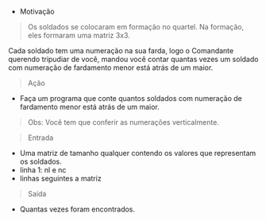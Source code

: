 - Motivação
> Os soldados se colocaram em formação no quartel. Na formação, eles formaram uma matriz 3x3.

Cada soldado tem uma numeração na sua farda, logo o Comandante querendo tripudiar de você, mandou você contar quantas vezes um soldado com numeração de fardamento menor está atrás de um maior.

> Ação
- Faça um programa que conte quantos soldados com numeração de fardamento menor está atrás de um maior.

> Obs: Você tem que conferir as numerações verticalmente.

> Entrada
- Uma matriz de tamanho qualquer contendo os valores que representam os soldados.
- linha 1: nl e nc
- linhas seguintes a matriz
> Saída
- Quantas vezes foram encontrados.